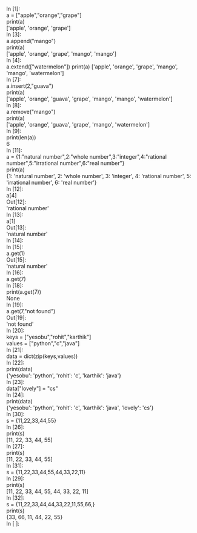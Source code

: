 In [1]:                                                                                       
a = ["apple","orange","grape"]                                                         
print(a)                                                                               
['apple', 'orange', 'grape']                                                              
In [3]:                                                                           
a.append("mango")                                                                        
print(a)                                                                                     
['apple', 'orange', 'grape', 'mango', 'mango']                                                
In [4]:                                                                                 
a.extend(["watermelon"])                                                                     print(a)
['apple', 'orange', 'grape', 'mango', 'mango', 'watermelon']                                   
In [7]:                                                                               
a.insert(2,"guava")                                                                
print(a)                                                                                  
['apple', 'orange', 'guava', 'grape', 'mango', 'mango', 'watermelon']                      
In [8]:                                                                                       
a.remove("mango")                                                                          
print(a)                                                                                   
['apple', 'orange', 'guava', 'grape', 'mango', 'watermelon']                             
In [9]:                                                                                
print(len(a))                                                                            
6                                                                                        
In [11]:                                                                                      
a = {1:"natural number",2:"whole number",3:"integer",4:"rational number",5:"irrational number",6:"real number"}                                                                     
print(a)                                                                                    
{1: 'natural number', 2: 'whole number', 3: 'integer', 4: 'rational number', 5: 'irrational number', 6: 'real number'}                                                         
In [12]:                                                                                   
a[4]                                                                                         
Out[12]:                                                                                  
'rational number'                                                                            
In [13]:                                                                                    
a[1]                                                                                      
Out[13]:                                                                                     
'natural number'                                                                           
In [14]:                                                                                     
In [15]:                                                                                    
a.get(1)                                                                                  
Out[15]:                                                                                 
'natural number'                                                                           
In [16]:                                                                                       
a.get(7)                                                                                       
In [18]:                                                                                
print(a.get(7))                                                                           
None                                                                                        
In [19]:                                                                                     
a.get(7,"not found")                                                                        
Out[19]:                                                                                    
'not found'                                                                                   
In [20]:                                                                                       
keys = ["yesobu","rohit","karthik"]                                                        
values = ["python","c","java"]                                                          
In [21]:                                                                                 
data = dict(zip(keys,values))                                                            
In [22]:                                                                                   
print(data)                                                                                
{'yesobu': 'python', 'rohit': 'c', 'karthik': 'java'}                              
In [23]:                                                                                      
data["lovely"] = "cs"                                                                       
In [24]:                                                                                      
print(data)                                                                                  
{'yesobu': 'python', 'rohit': 'c', 'karthik': 'java', 'lovely': 'cs'}                     
In [30]:                                                                                     
s = {11,22,33,44,55}                                                                           
In [26]:                                                                                     
print(s)                                                                                       
[11, 22, 33, 44, 55]                                                                        
In [27]:                                                                                       
print(s)                                                                                    
[11, 22, 33, 44, 55]                                                                        
In [31]:                                                                                  
s = {11,22,33,44,55,44,33,22,11}                                                          
In [29]:                                                                                  
print(s)                                                                                       
[11, 22, 33, 44, 55, 44, 33, 22, 11]                                                           
In [32]:                                                                                       
s = {11,22,33,44,44,33,22,11,55,66,}                                                       
print(s)                                                                                    
{33, 66, 11, 44, 22, 55}                                                                     
In [ ]:                                                                             
